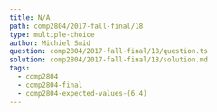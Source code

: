 ```yaml
---
title: N/A
path: comp2804/2017-fall-final/18
type: multiple-choice
author: Michiel Smid
question: comp2804/2017-fall-final/18/question.ts
solution: comp2804/2017-fall-final/18/solution.md
tags:
  - comp2804
  - comp2804-final
  - comp2804-expected-values-(6.4)
---
```

